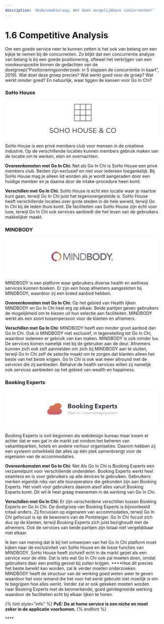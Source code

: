 ```yaml
---
description: 'Onderzoeksvraag: Wat doen vergelijkbare concurrenten?'
---
```


# 1.6 Competitive Analysis

Om een goede service neer te kunnen zetten is het ook van belang om een kijkje te nemen bij de concurrenten. Zo blijkt dat een concurrentie analyse van belang is bij een goede positionering, oftewel het verkrijgen van een voorkeurspositie binnen de gedachten van de doelgroep\(“Positioneringsonderzoek: in 5 stappen de concurrentie in kaart”, 2019\). Wat doet deze groep precies? Wat werkt goed voor de groep? Wat werkt minder goed? En natuurlijk, waar liggen de kansen voor Go In Chi?  


### SoHo House

![Bron: SoHo House](../.gitbook/assets/logo1.jpg)

SoHo House is een privé members club voor mensen in de creatieve industrie. Op de verschillende locaties kunnen members gebruik maken van de locatie om te werken, eten en overnachten.

**Overeenkomsten met Go In Chi:** Net als Go In Chi is SoHo House een privé members club. Beiden zijn exclusief en niet voor iedereen toegankelijk. Bij SoHo House mag je alleen lid worden als je wordt aangeraden door een huidige member en je daarna door de intake-procedure heen komt.

**Verschillen met Go In Chi:** SoHo House is echt een locatie waar je naartoe kunt gaan, terwijl Go In Chi juist het tegenovergestelde is. SoHo House heeft verschillende locaties over grote steden in de hele wereld, terwijl Go In Chi bij de leden thuis komt. De faciliteiten van SoHo House zijn echt voor luxe, terwijl Go In Chi ook services aanbiedt die het leven van de gebruikers makkelijker maakt.  


### MINDBODY

![Bron: MINDBODY](../.gitbook/assets/logo2.jpg)

MINDBODY is een platform waar gebruikers diverse health en wellness services kunnen boeken. Er zijn een hoop afnemers aangesloten bij MINDBODY, waardoor zij een breed aanbod hebben.

**Overeenkomsten met Go In Chi:** Op het gebied van Health lijken MINDBODY en Go In Chi heel erg op elkaar. Beide partijen geven gebruikers de mogelijkheid om te kiezen uit hun selectie aan faciliteiten. MINDBODY werkt als een soort tussenpersoon voor de klanten en afnemers.

**Verschillen met Go In Chi:** MINDBODY heeft een minder groot aanbod dan Go In Chi. Ook is MINDBODY niet exclusief, in tegenstelling tot Go In Chi, waardoor iedereen er gebruik van kan maken. MINDBODY is ook minder lux. De services komen namelijk niet bij de gebruiker aan de deur. Afnemers kunnen zich ook zelf aanmelden om zich bij MINDBODY aan te sluiten, terwijl Go In Chi zelf de selectie maakt om te zorgen dat klanten alleen het beste van het beste krijgen. Go In Chi is ook wat meer allround met de services die zij aanbieden. Behalve de health services willen zij namelijk ook services aanbieden op het gebied van wealth en happiness.



### Booking Experts

![Bron: Booking Experts](../.gitbook/assets/logo3.jpg)

Booking Experts is ooit begonnen als webdesign bureau maar kwam er achter dat er een gat in de markt zat rondom het beheren van vakantieparken, hotels en andere verhuur organisaties. Daarom hebben zij een systeem ontwikkeld dat alles op één plek samenbrengt voor de eigenaren van de accommodaties.

**Overeenkomsten met Go In Chi:** Net Als Go In Chi is Booking Experts een verzamelpunt voor verschillende onderdelen. Booking Experts werkt heel seamless en is voor gebruikers op alle devices te gebruiken. Gebruikers merken eigenlijk niks van alle touroperators die gebonden zijn aan Booking Experts. Het voelt voor gebruikers daarom alsof alles vanuit Booking Experts komt. Dit wil ik heel graag meenemen in de werking van Go In Chi.

**Verschillen met Go In Chi:** Er zijn verscheidene verschillen tussen Booking Experts en Go In Chi. De doelgroep van Booking Experts is bijvoorbeeld totaal anders. Zij focussen op eigenaren van accommodaties, terwijl Go In Chi gefocust is op de bewoners van de Pontsteiger. Go In Chi focust zich dus op de klanten, terwijl Booking Experts zich juist bezighoudt met de afnemers. Ook de services van beide partijen zijn totaal niet vergelijkbaar met elkaar.  


Ik ben van mening dat ik bij het ontwerpen van het Go In Chi platform moet kijken naar de exclusiviteit van SoHo House en de losse functies van MINDBODY. SoHo House heeft zichzelf echt in de markt gezet als een service voor de elite. Dat is iets wat Go In Chi ook zal moeten doen, omdat gebruikers daar een prettig gevoel bij zullen krijgen. ****Hoe dit precies het beste bereikt kan worden, zal ik verder moeten onderzoeken. MINDBODY heeft de structuur van de werking goed weten weer te geven waardoor het voor iemand die het voor het eerst gebruikt niet moeilijk is om te begrijpen hoe alles werkt. Verder zal er ook gekeken moeten worden naar Booking Experts met de kenmerkende, goed geïntegreerde werking waardoor de faciliteiten echt bij elkaar lijken te horen.



{% hint style="info" %}
**PvE: De at home service is een niche en moet zeker in de applicatie voorkomen.**
{% endhint %}

\*\*\*\*

